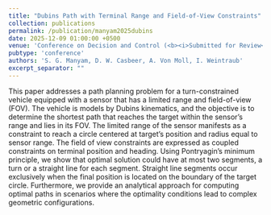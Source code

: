 ```yaml
---
title: "Dubins Path with Terminal Range and Field-of-View Constraints"
collection: publications
permalink: /publication/manyam2025dubins
date: 2025-12-09 01:00:00 +0500
venue: 'Conference on Decision and Control (<b><i>Submitted for Review</i></b>)'
pubtype: 'conference'
authors: 'S. G. Manyam, D. W. Casbeer, A. Von Moll, I. Weintraub'
excerpt_separator: ""
---
```

This paper addresses a path planning problem for a turn-constrained vehicle equipped with a sensor that has a limited range and field-of-view (FOV). The vehicle is models by Dubins kinematics, and the objective is to determine the shortest path that reaches the target within the sensor’s range and lies in its FOV. The limited range of the sensor manifests as a constraint to reach a circle centered at target’s position and radius equal to sensor range. The field of view constraints are expressed as coupled constraints on terminal position and heading. Using Pontryagin’s minimum principle, we show that optimal solution could have at most two segments, a turn or a straight line for each segment. Straight line segments occur exclusively when the final position is located on the boundary of the target circle. Furthermore, we provide an analytical approach for computing optimal paths in scenarios where the optimality conditions lead to complex geometric configurations.
